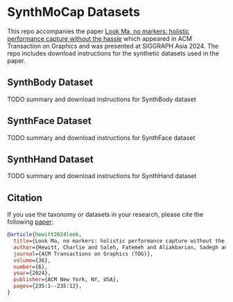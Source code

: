 # SynthMoCap Datasets

This repo accompanies the paper [Look Ma, no markers: holistic performance capture without the hassle](https://aka.ms/SynthMoCap) which appeared in ACM Transaction on Graphics and was presented at SIGGRAPH Asia 2024.
The repo includes download instructions for the synthetic datasets used in the paper.

## SynthBody Dataset

TODO summary and download instructions for SynthBody dataset

## SynthFace Dataset

TODO summary and download instructions for SynthFace dataset

## SynthHand Dataset

TODO summary and download instructions for SynthHand dataset

## Citation

If you use the taxonomy or datasets in your research, please cite the following [paper](TODO):

```bibtex
@article{hewitt2024look,
  title={Look Ma, no markers: holistic performance capture without the hassle},
  author={Hewitt, Charlie and Saleh, Fatemeh and Aliakbarian, Sadegh and Petikam, Lohit and Rezaeifar, Shideh and Florentin, Louis and Hosenie, Zafiirah and Cashman, Thomas J and Valentin, Julien and Cosker, Darren and Baltru\v{s}aitis, Tadas},
  journal={ACM Transactions on Graphics (TOG)},
  volume={36},
  number={6},
  year={2024},
  publisher={ACM New York, NY, USA},
  pages={235:1--235:12},
}
```
